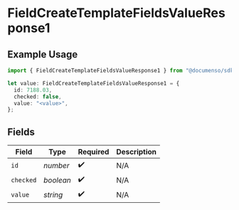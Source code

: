 # FieldCreateTemplateFieldsValueResponse1

## Example Usage

```typescript
import { FieldCreateTemplateFieldsValueResponse1 } from "@documenso/sdk-typescript/models/operations";

let value: FieldCreateTemplateFieldsValueResponse1 = {
  id: 7188.03,
  checked: false,
  value: "<value>",
};
```

## Fields

| Field              | Type               | Required           | Description        |
| ------------------ | ------------------ | ------------------ | ------------------ |
| `id`               | *number*           | :heavy_check_mark: | N/A                |
| `checked`          | *boolean*          | :heavy_check_mark: | N/A                |
| `value`            | *string*           | :heavy_check_mark: | N/A                |
